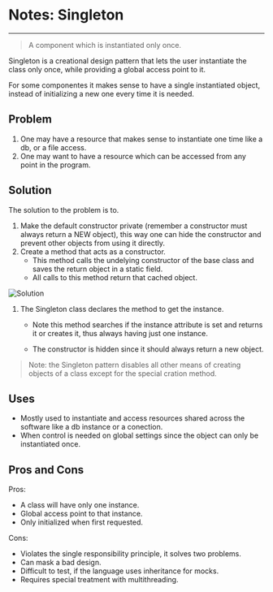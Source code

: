 # Notes: Singleton
---

> A component which is instantiated only once.

Singleton is a creational design pattern that lets the user instantiate the class only once, while providing a global access point to it.

For some componentes it makes sense to have a single instantiated object, instead of initializing a new one every time it is needed.

## Problem

1. One may have a resource that makes sense to instantiate one time like a db, or a file access.</br>
2. One may want to have a resource which can be accessed from any point in the program. </br>

## Solution

The solution to the problem is to.

1. Make the default constructor private (remember a constructor must always return a NEW object), this way one can hide the constructor and prevent other objects from using it directly.
2. Create a method that acts as a constructor.
    - This method calls the undelying constructor of the base class and saves the return object in a static field.
    - All calls to this method return that cached object.

![Solution](https://refactoring.guru/images/patterns/diagrams/singleton/structure-en-indexed.png)

1. The Singleton class declares the method to get the instance.
    - Note this method searches if the instance attribute is set and returns it or creates it, thus always having just one instance.

    - The constructor is hidden since it should always return a new object.

> Note: the Singleton pattern disables all other means of creating objects of a class except for the special cration method.

## Uses

- Mostly used to instantiate and access resources shared across the software like a db instance or a conection.
- When control is needed on global settings since the object can only be instantiated once.

## Pros and Cons

Pros:
- A class will have only one instance.
- Global access point to that instance.
- Only initialized when first requested.

Cons:
- Violates the single responsibility principle, it solves two problems.
- Can mask a bad design.
- Difficult to test, if the language uses inheritance for mocks.
- Requires special treatment with multithreading.